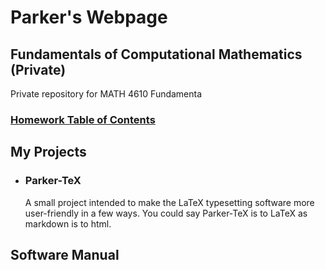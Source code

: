 # Parker's Webpage

## Fundamentals of Computational Mathematics (Private)

Private repository for MATH 4610 Fundamenta
   
   ### [Homework Table of Contents](https://github.com/ParkerBywater718/math4610/blob/master/homework/hw_toc.md)

## My Projects
* ### Parker-TeX  
    A small project intended to make the LaTeX typesetting software more user-friendly in a few ways. You could say Parker-TeX is to LaTeX as markdown is to html.

## Software Manual 
